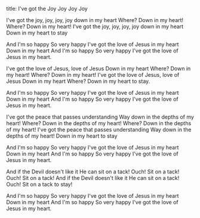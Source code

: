 title: I've got the Joy Joy Joy Joy

I've got the joy, joy, joy, joy down in my heart
Where?
Down in my heart!
Where?
Down in my heart!
I've got the joy, joy, joy, joy down in my heart
Down in my heart to stay


And I'm so happy
So very happy
I've got the love of Jesus in my heart
Down in my heart
And I'm so happy
So very happy
I've got the love of Jesus in my heart.


I've got the love of Jesus, love of Jesus
Down in my heart
Where?
Down in my heart!
Where?
Down in my heart!
I've got the love of Jesus, love of Jesus
Down in my heart
Where?
Down in my heart to stay.


And I'm so happy
So very happy
I've got the love of Jesus in my heart
Down in my heart
And I'm so happy
So very happy
I've got the love of Jesus in my heart.


I've got the peace that passes understanding
Way down in the depths of my heart!
Where?
Down in the depths of my heart!
Where?
Down in the depths of my heart!
I've got the peace that passes understanding
Way down in the depths of my heart!
Down in my heart to stay


And I'm so happy
So very happy
I've got the love of Jesus in my heart
Down in my heart
And I'm so happy
So very happy
I've got the love of Jesus in my heart.


And if the Devil doesn't like it
He can sit on a tack!
Ouch!
Sit on a tack!
Ouch!
Sit on a tack!
And if the Devil doesn't like it
He can sit on a tack!
Ouch!
Sit on a tack to stay!


And I'm so happy
So very happy
I've got the love of Jesus in my heart
Down in my heart
And I'm so happy
So very happy
I've got the love of Jesus in my heart.